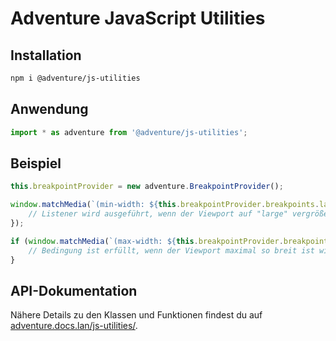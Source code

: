# Adventure JavaScript Utilities

## Installation

```sh
npm i @adventure/js-utilities
```

## Anwendung

```js
import * as adventure from '@adventure/js-utilities';
```

## Beispiel

```js
this.breakpointProvider = new adventure.BreakpointProvider();

window.matchMedia(`(min-width: ${this.breakpointProvider.breakpoints.large})`).addListener(() => {
    // Listener wird ausgeführt, wenn der Viewport auf "large" vergrößert wird
});

if (window.matchMedia(`(max-width: ${this.breakpointProvider.breakpoints.medium})`).matches) {
    // Bedingung ist erfüllt, wenn der Viewport maximal so breit ist wie "medium"
}
```

## API-Dokumentation

Nähere Details zu den Klassen und Funktionen findest du auf [adventure.docs.lan/js-utilities/](http://adventure.docs.lan/js-utilities/).